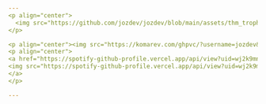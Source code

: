 ```yaml
---
<p align="center">
  <img src="https://github.com/jozdev/jozdev/blob/main/assets/thm_trophie.png">
</p>

<p align="center"><img src="https://komarev.com/ghpvc/?username=jozdev&style=flat-square" /></p>
<p align="center">
<a href="https://spotify-github-profile.vercel.app/api/view?uid=wj2k9mnpz8rif2wbjycvxginb&redirect=true">
<img src="https://spotify-github-profile.vercel.app/api/view?uid=wj2k9mnpz8rif2wbjycvxginb&cover_image=true&theme=novatorem&bar_color=474847&bar_color_cover=false" />
</a>
</p>

---
```


